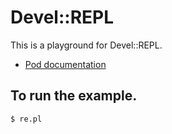 # Devel::REPL

This is a playground for Devel::REPL.
- [Pod documentation](https://metacpan.org/pod/Devel::REPL)

## To run the example.
```
$ re.pl
```
